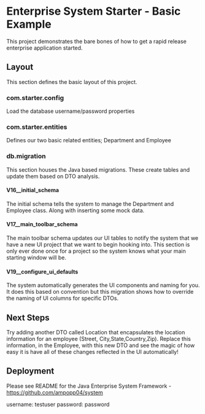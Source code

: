 # Enterprise System Starter - Basic Example

This project demonstrates the bare bones of how to get a rapid release enterprise application started.

## Layout
This section defines the basic layout of this project.

### com.starter.config
 Load the database username/password properties
 
 ### com.starter.entities
 Defines our two basic related entities; Department and Employee

### db.migration
This section houses the Java based migrations. These create tables and update them based on DTO analysis.

#### V16__initial_schema
The initial schema tells the system to manage the Department and Employee class. Along with inserting some mock data.

 #### V17__main_toolbar_schema
 The main toolbar schema updates our UI tables to notify the system that we have a new UI project that we want to begin hooking into.
 This section is only ever done once for a project so the system knows what your main starting window will be.
 
 #### V19__configure_ui_defaults
The system automatically generates the UI components and naming for you. It does this based on convention but this migration shows how to override the naming of UI columns for specific DTOs.
 
 ## Next Steps
 Try adding another DTO called Location that encapsulates the location information for an employee (Street, City,State,Country,Zip).
 Replace this information, in the Employee, with this new DTO and see the magic of how easy it is have all of these changes reflected in the UI automatically!
 
## Deployment
Please see README for the Java Enterprise System Framework - https://github.com/ampopp04/system

username: testuser
password: password